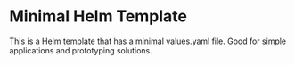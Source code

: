 # Minimal Helm Template

This is a Helm template that has a minimal values.yaml file. Good for simple
applications and prototyping solutions.
